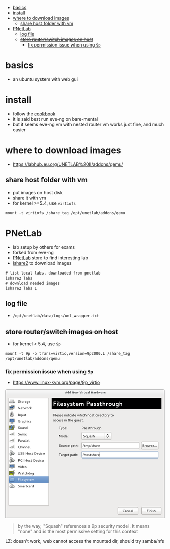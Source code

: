 - [basics](#basics)
- [install](#install)
- [where to download images](#where-to-download-images)
  - [share host folder with vm](#share-host-folder-with-vm)
- [PNetLab](#pnetlab)
  - [log file](#log-file)
  - [~~store router/switch images on host~~](#store-routerswitch-images-on-host)
    - [fix permission issue when using `9p`](#fix-permission-issue-when-using-9p)

# basics

* an ubuntu system with web gui

# install

* follow the [cookbook](https://www.eve-ng.net/index.php/documentation/community-cookbook/)
* it is said best run eve-ng on bare-mental
* but it seems eve-ng vm with nested router vm works just fine, and much easier

# where to download images

* https://labhub.eu.org/UNETLAB%20II/addons/qemu/

## share host folder with vm

* put images on host disk
* share it with vm
* for kernel >=5.4, use `virtiofs`
```
mount -t virtiofs /share_tag /opt/unetlab/addons/qemu
```

# PNetLab

* lab setup by others for exams
* forked from eve-ng
* [PNetLab](https://user.pnetlab.com/store/labs/view) store to find interesting lab
* [ishare2](https://github.com/ishare2-org/ishare2-cli) to download images

```
# list local labs, downloaded from pnetlab
ishare2 labs
# download needed images
ishare2 labs 1
```

## log file

* `/opt/unetlab/data/Logs/unl_wrapper.txt`

## ~~store router/switch images on host~~

* for kernel < 5.4, use `9p`
```
mount -t 9p -o trans=virtio,version=9p2000.L /share_tag /opt/unetlab/addons/qemu
```

### fix permission issue when using `9p`

* https://www.linux-kvm.org/page/9p_virtio

![](img/2024-10-03-11-04-43.png)

> by the way, "Squash" references a 9p security model. It means "none" and is the most permissive setting for this context

LZ: doesn't work, web cannot access the mounted dir, should try samba/nfs

